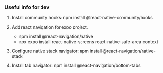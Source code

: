 ### Useful info for dev

1. Install community hooks: npm install @react-native-community/hooks

2. Add react navigation for expo project. 
    - npm install @react-navigation/native
    - npx expo install react-native-screens react-native-safe-area-context

3. Configure native stack navigator: npm install @react-navigation/native-stack

4. Install tab navigator: npm install @react-navigation/bottom-tabs
